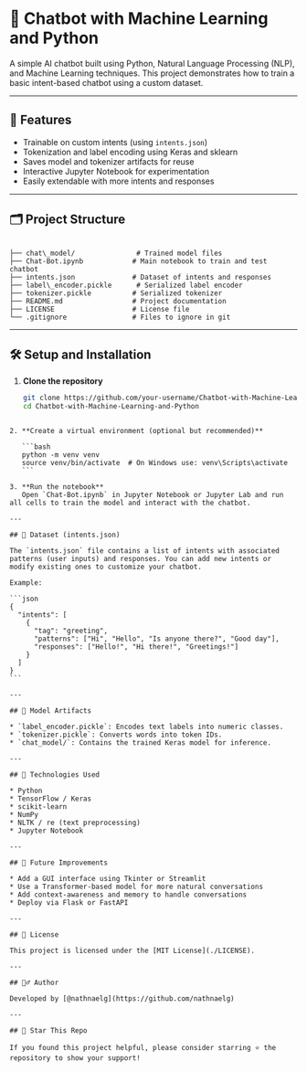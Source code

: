 # 🤖 Chatbot with Machine Learning and Python

A simple AI chatbot built using Python, Natural Language Processing (NLP), and Machine Learning techniques. This project demonstrates how to train a basic intent-based chatbot using a custom dataset.

---

## 🧠 Features

- Trainable on custom intents (using `intents.json`)
- Tokenization and label encoding using Keras and sklearn
- Saves model and tokenizer artifacts for reuse
- Interactive Jupyter Notebook for experimentation
- Easily extendable with more intents and responses

---

## 🗂️ Project Structure

```

├── chat\_model/               # Trained model files
├── Chat-Bot.ipynb            # Main notebook to train and test chatbot
├── intents.json              # Dataset of intents and responses
├── label\_encoder.pickle      # Serialized label encoder
├── tokenizer.pickle          # Serialized tokenizer
├── README.md                 # Project documentation
├── LICENSE                   # License file
└── .gitignore                # Files to ignore in git

````

---

## 🛠️ Setup and Installation

1. **Clone the repository**
   ```bash
   git clone https://github.com/your-username/Chatbot-with-Machine-Learning-and-Python.git
   cd Chatbot-with-Machine-Learning-and-Python
````

2. **Create a virtual environment (optional but recommended)**

   ```bash
   python -m venv venv
   source venv/bin/activate  # On Windows use: venv\Scripts\activate
   ```

3. **Run the notebook**
   Open `Chat-Bot.ipynb` in Jupyter Notebook or Jupyter Lab and run all cells to train the model and interact with the chatbot.

---

## 🧾 Dataset (intents.json)

The `intents.json` file contains a list of intents with associated patterns (user inputs) and responses. You can add new intents or modify existing ones to customize your chatbot.

Example:

```json
{
  "intents": [
    {
      "tag": "greeting",
      "patterns": ["Hi", "Hello", "Is anyone there?", "Good day"],
      "responses": ["Hello!", "Hi there!", "Greetings!"]
    }
  ]
}
```

---

## 🧪 Model Artifacts

* `label_encoder.pickle`: Encodes text labels into numeric classes.
* `tokenizer.pickle`: Converts words into token IDs.
* `chat_model/`: Contains the trained Keras model for inference.

---

## 🧰 Technologies Used

* Python
* TensorFlow / Keras
* scikit-learn
* NumPy
* NLTK / re (text preprocessing)
* Jupyter Notebook

---

## 🚀 Future Improvements

* Add a GUI interface using Tkinter or Streamlit
* Use a Transformer-based model for more natural conversations
* Add context-awareness and memory to handle conversations
* Deploy via Flask or FastAPI

---

## 📄 License

This project is licensed under the [MIT License](./LICENSE).

---

## 🙋‍♂️ Author

Developed by [@nathnaelg](https://github.com/nathnaelg)

---

## 🌟 Star This Repo

If you found this project helpful, please consider starring ⭐ the repository to show your support!
